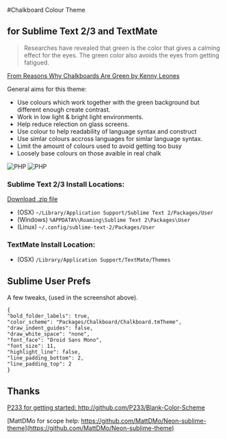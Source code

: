 #Chalkboard Colour Theme

## for Sublime Text 2/3 and TextMate

>Researches have revealed that green is the color that gives a calming effect for the eyes. The green color also avoids the eyes from getting fatigued.


[From Reasons Why Chalkboards Are Green by Kenny Leones](http://belcorpinternational.com/greenblog/?p=1964)

General aims for this theme:

* Use colours which work together with the green background but different enough create contrast.
* Work in low light & bright light environments.
* Help reduce relection on glass screens.
* Use colour to help readability of language syntax and construct
* Use simlar colours accross languages for simlar language syntax.
* Limit the amount of colours used to avoid getting too busy
* Loosely base colours on those avaible in real chalk

![PHP](https://github.com/henryallsuch/Chalkboard/raw/master/images/php.png)
![PHP](https://github.com/henryallsuch/Chalkboard/raw/master/images/javascript.png)

### Sublime Text 2/3 Install Locations:

[Download .zip file](https://github.com/henryallsuch/chalkboard/archive/master.zip)

* (OSX) `~/Library/Application Support/Sublime Text 2/Packages/User` 
* (Windows) `%APPDATA%\Roaming\Sublime Text 2\Packages\User` 
* (Linux) `~/.config/sublime-text-2/Packages/User`

### TextMate Install Location:
    
* (OSX) `/Library/Application Support/TextMate/Themes`

## Sublime User Prefs

A few tweaks, (used in the screenshot above).

    {
    "bold_folder_labels": true,
    "color_scheme": "Packages/Chalkboard/Chalkboard.tmTheme",
    "draw_indent_guides": false,
    "draw_white_space": "none",
    "font_face": "Droid Sans Mono",
    "font_size": 11,
    "highlight_line": false,
    "line_padding_bottom": 2,
    "line_padding_top": 2
    }
    
## Thanks

[P233 for getting started: http://github.com/P233/Blank-Color-Scheme ](http://github.com/P233/Blank-Color-Scheme)

[MattDMo for scope help: https://github.com/MattDMo/Neon-sublime-theme](https://github.com/MattDMo/Neon-sublime-theme)
